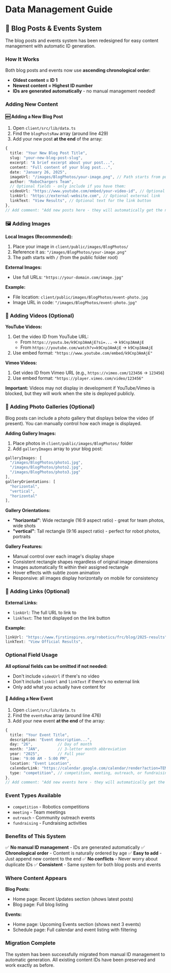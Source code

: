 # Data Management Guide

## 📝 Blog Posts & Events System

The blog posts and events system has been redesigned for easy content management with automatic ID generation.

### How It Works

Both blog posts and events now use **ascending chronological order**:
- **Oldest content = ID 1**
- **Newest content = Highest ID number**
- **IDs are generated automatically** - no manual management needed!

### Adding New Content

#### 🆕 Adding a New Blog Post

1. Open `client/src/lib/data.ts`
2. Find the `blogPostsRaw` array (around line 429)
3. Add your new post **at the end** of the array:

```typescript
{
  title: "Your New Blog Post Title",
  slug: "your-new-blog-post-slug",
  excerpt: "A brief excerpt about your post...",
  content: "Full content of your blog post...",
  date: "January 26, 2025",
  imageUrl: "/images/BlogPhotos/your-image.png", // Path starts from public folder
  author: "RoboChargers Team",
  // Optional fields - only include if you have them:
  videoUrl: "https://www.youtube.com/embed/your-video-id", // Optional YouTube/Vimeo embed
  linkUrl: "https://external-website.com", // Optional external link
  linkText: "View Results", // Optional text for the link button
},
// Add comment: "Add new posts here - they will automatically get the next ID number"
```

### 🖼️ Adding Images

**Local Images (Recommended):**
1. Place your image in `client/public/images/BlogPhotos/`
2. Reference it as: `"/images/BlogPhotos/your-image.png"`
3. The path starts with `/` (from the public folder root)

**External Images:**
- Use full URLs: `"https://your-domain.com/image.jpg"`

**Example:**
- File location: `client/public/images/BlogPhotos/event-photo.jpg`
- Image URL in code: `"/images/BlogPhotos/event-photo.jpg"`

### 🎥 Adding Videos (Optional)

**YouTube Videos:**
1. Get the video ID from YouTube URL:
   - From `https://youtu.be/k9Cnp3AmAjE?si=...` → `k9Cnp3AmAjE`
   - From `https://youtube.com/watch?v=k9Cnp3AmAjE` → `k9Cnp3AmAjE`
2. Use embed format: `"https://www.youtube.com/embed/k9Cnp3AmAjE"`

**Vimeo Videos:**
1. Get video ID from Vimeo URL (e.g., `https://vimeo.com/123456` → `123456`)
2. Use embed format: `"https://player.vimeo.com/video/123456"`

**Important:** Videos may not display in development if YouTube/Vimeo is blocked, but they will work when the site is deployed publicly.

### 📸 Adding Photo Galleries (Optional)

Blog posts can include a photo gallery that displays below the video (if present). You can manually control how each image is displayed.

**Adding Gallery Images:**
1. Place photos in `client/public/images/BlogPhotos/` folder
2. Add `galleryImages` array to your blog post:

```javascript
galleryImages: [
  "/images/BlogPhotos/photo1.jpg",
  "/images/BlogPhotos/photo2.jpg",
  "/images/BlogPhotos/photo3.jpg"
],
galleryOrientations: [
  "horizontal",
  "vertical", 
  "horizontal"
],
```

**Gallery Orientations:**
- **"horizontal"**: Wide rectangle (16:9 aspect ratio) - great for team photos, wide shots
- **"vertical"**: Tall rectangle (9:16 aspect ratio) - perfect for robot photos, portraits

**Gallery Features:**
- Manual control over each image's display shape
- Consistent rectangle shapes regardless of original image dimensions
- Images automatically fit within their assigned rectangle
- Hover effects with subtle zoom animation
- Responsive: all images display horizontally on mobile for consistency

### 🔗 Adding Links (Optional)

**External Links:**
- `linkUrl`: The full URL to link to
- `linkText`: The text displayed on the link button

**Example:**
```typescript
linkUrl: "https://www.firstinspires.org/robotics/frc/blog/2025-results",
linkText: "View Official Results",
```

### Optional Field Usage

**All optional fields can be omitted if not needed:**
- Don't include `videoUrl` if there's no video
- Don't include `linkUrl` and `linkText` if there's no external link
- Only add what you actually have content for

#### 📅 Adding a New Event

1. Open `client/src/lib/data.ts`
2. Find the `eventsRaw` array (around line 476)
3. Add your new event **at the end** of the array:

```typescript
{
  title: "Your Event Title",
  description: "Event description...",
  day: "26",           // Day of month
  month: "JAN",        // 3-letter month abbreviation
  year: "2025",        // Full year
  time: "9:00 AM - 5:00 PM",
  location: "Event Location",
  calendarLink: "https://calendar.google.com/calendar/render?action=TEMPLATE&text=Your%20Event...",
  type: "competition", // competition, meeting, outreach, or fundraising
},
// Add comment: "Add new events here - they will automatically get the next ID number"
```

### Event Types Available
- `competition` - Robotics competitions
- `meeting` - Team meetings
- `outreach` - Community outreach events
- `fundraising` - Fundraising activities

### Benefits of This System

✅ **No manual ID management** - IDs are generated automatically
✅ **Chronological order** - Content is naturally ordered by age
✅ **Easy to add** - Just append new content to the end
✅ **No conflicts** - Never worry about duplicate IDs
✅ **Consistent** - Same system for both blog posts and events

### Where Content Appears

**Blog Posts:**
- Home page: Recent Updates section (shows latest posts)
- Blog page: Full blog listing

**Events:**
- Home page: Upcoming Events section (shows next 3 events)
- Schedule page: Full calendar and event listing with filtering

### Migration Complete

The system has been successfully migrated from manual ID management to automatic generation. All existing content IDs have been preserved and work exactly as before.